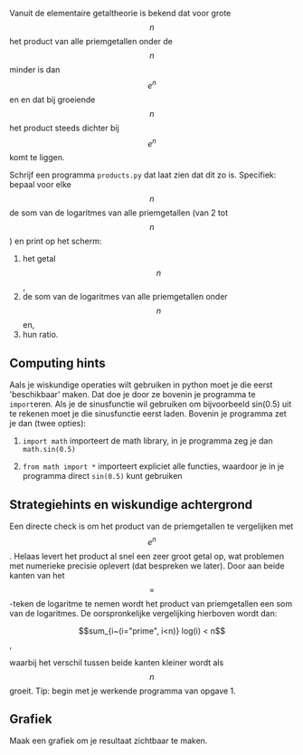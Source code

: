 Vanuit de elementaire getaltheorie is bekend dat voor grote $$n$$ het product
van alle priemgetallen onder de $$n$$ minder is dan $$e^n$$ en en dat bij
groeiende $$n$$ het product steeds dichter bij $$e^n$$ komt te liggen.

Schrijf een programma `products.py` dat laat zien dat dit zo is. Specifiek:
bepaal voor elke $$n$$ de som van de logaritmes van alle priemgetallen (van 2
tot $$n$$) en print op het scherm:

1. het getal $$n$$,
2. de som van de logaritmes van alle priemgetallen onder $$n$$ en,
3. hun ratio.

## Computing hints

Aals je wiskundige operaties wilt gebruiken in python moet je die eerst
'beschikbaar' maken. Dat doe je door ze bovenin je programma te `import`eren.
Als je de sinusfunctie wil gebruiken om bijvoorbeeld sin(0.5) uit te rekenen
moet je die sinusfunctie eerst laden. Bovenin je programma zet je dan (twee
opties):

1. `import math` importeert de math library, in je programma zeg je dan
   `math.sin(0.5)`

2. `from math import *` importeert expliciet alle functies, waardoor je in
   je programma direct `sin(0.5)` kunt gebruiken

## Strategiehints en wiskundige achtergrond

Een directe check is om het product van de priemgetallen te vergelijken met
$$e^n$$. Helaas levert het product al snel een zeer groot getal op, wat
problemen met numerieke precisie oplevert (dat bespreken we later). Door aan
beide kanten van het $$=$$-teken de logaritme te nemen wordt het product van
priemgetallen een som van de logaritmes. De oorspronkelijke vergelijking
hierboven wordt dan:

$$sum_{i~(i="prime", i<n)} log(i) < n$$,

waarbij het verschil tussen beide kanten kleiner wordt als $$n$$ groeit. Tip:
begin met je werkende programma van opgave 1.

## Grafiek

Maak een grafiek om je resultaat zichtbaar te maken.
